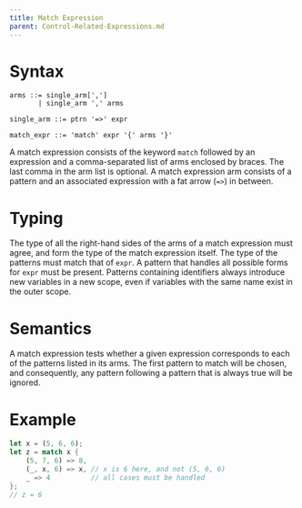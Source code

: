 ```yaml
---
title: Match Expression
parent: Control-Related-Expressions.md
---
```


# Syntax

```
arms ::= single_arm[',']
       | single_arm ',' arms

single_arm ::= ptrn '=>' expr

match_expr ::= 'match' expr '{' arms '}'
```

A match expression consists of the keyword `match` followed by an expression and a comma-separated list of arms enclosed by braces. The last comma in the arm list is optional. A match expression arm consists of a pattern and an associated expression with a fat arrow (`=>`) in between.

# Typing

The type of all the right-hand sides of the arms of a match expression must agree, and form the type of the match expression itself. The type of the patterns must match that of `expr`. A pattern that handles all possible forms for `expr` must be present. Patterns containing identifiers always introduce new variables in a new scope, even if variables with the same name exist in the outer scope.

# Semantics

A match expression tests whether a given expression corresponds to each of the patterns listed in its arms. The first pattern to match will be chosen, and consequently, any pattern following a pattern that is always true will be ignored.

# Example

```rust
let x = (5, 6, 6);
let z = match x {
    (5, 7, 6) => 8,
    (_, x, 6) => x, // x is 6 here, and not (5, 6, 6)
    _ => 4          // all cases must be handled
};
// z = 6
```

